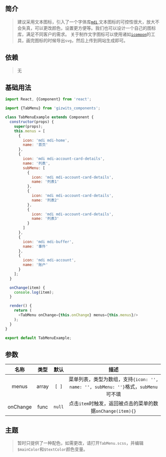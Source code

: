 ## 简介
>建议采用文本图标，引入了一个字体库[`mdi`](https://github.com/Templarian/MaterialDesign),文本图标的可控性很大，放大不会失真，可以更改颜色，设置更方便等。我们也可以设计一个自己的图标库，满足不同客户的需求。
关于制作文字图标可以使用诸如[`icomoon`](https://icomoon.io/)的工具，画完图标的时候导出`svg`，然后上传到网站生成即可。

## 依赖
> 无

## 基础用法
```js
import React, {Component} from 'react';

import {TabMenu} from 'gizwits_components';

class TabMenuExample extends Component {
  constructor(props) {
    super(props);
    this.menus = [
      {
        icon: 'mdi mdi-home',
        name: '首页'
      }, 
      {
        icon: 'mdi mdi-account-card-details',
        name: '列表',
        subMenu: [
          {
            icon: 'mdi mdi-account-card-details',
            name: '列表1'
          },
          {
            icon: 'mdi mdi-account-card-details',
            name: '列表2'
          },
          {
            icon: 'mdi mdi-account-card-details',
            name: '列表3'
          }
        ]
      }, 
      {
        icon: 'mdi mdi-buffer',
        name: '事件'
      }, 
      {
        icon: 'mdi mdi-account',
        name: '账户'
      }
    ];
  }

  onChange(item) {
    console.log(item);
  }

  render() {
    return (
      <TabMenu onChange={this.onChange} menus={this.menus}/>
    );
  }
}

export default TabMenuExample;
```

## 参数
| 名称 | 类型 | 默认 | 描述 |
|:-------------:|:---------------:|:-------------:|:-------------:|
|menus|array|`[ ]`|菜单列表，类型为数组，支持`{icon: '', name: '', subMenu: ''}`格式，`subMenu`可不填|
|onChange|func|`null`|点击`item`时触发，返回被点击的菜单的数据`onChange(item){}`|

## 主题
> 暂时只提供了一种配色，如需更改，请打开`TabMenu.scss`，并编辑`$mainColor`和`$textColor`颜色变量。